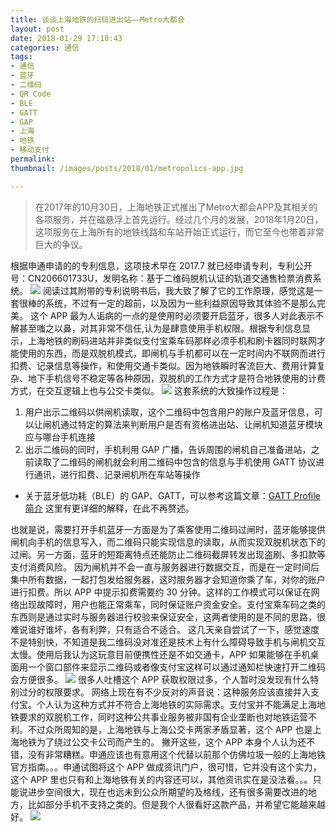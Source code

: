 ```yaml
---
title: 谈谈上海地铁的扫码进出站——Metro大都会
layout: post
date: 2018-01-29 17:10:43
categories: 通信
tags:
- 通信
- 蓝牙
- 二维码
- QR Code
- BLE
- GATT
- GAP
- 上海
- 地铁
- 移动支付
permalink:
thumbnail: /images/posts/2018/01/metropolics-app.jpg

---
```

>在2017年的10月30日，上海地铁正式推出了Metro大都会APP及其相关的各项服务，并在磁悬浮上首先运行。经过几个月的发展，2018年1月20日，这项服务在上海所有的地铁线路和车站开始正式运行，而它至今也带着非常巨大的争议。

<!--More-->

根据申通申请的的专利信息，这项技术早在 2017.7 就已经申请专利，专利公开号：CN206601733U，发明名称：基于二维码脱机认证的轨道交通售检票消费系统。
![](/images/posts/2018/01/CN206601733U_details.PNG)
阅读过其附带的专利说明书后，我大致了解了它的工作原理，感觉这是一套很棒的系统，不过有一定的超前，以及因为一些利益原因导致其体验不是那么完美。
这个 APP 最为人诟病的一点的是使用时必须要开启蓝牙，很多人对此表示不解甚至嗤之以鼻，对其非常不信任,认为是肆意使用手机权限。根据专利信息显示，上海地铁的刷码进站并非类似支付宝乘车码那样必须手机和刷卡器同时联网才能使用的东西，而是双脱机模式，即闸机与手机都可以在一定时间内不联网而进行扣费、记录信息等操作，和使用交通卡类似。因为地铁瞬时客流巨大、费用计算复杂、地下手机信号不稳定等各种原因，双脱机的工作方式才是符合地铁使用的计费方式，在交互逻辑上也与公交卡类似。
![](/images/posts/2018/01/CN206601733U_ins.png)
这套系统的大致操作过程是：

1. 用户出示二维码以供闸机读取，这个二维码中包含用户的账户及蓝牙信息，可以让闸机通过特定的算法来判断用户是否有资格进出站、让闸机知道蓝牙模块应与哪台手机连接
2. 出示二维码的同时，手机利用 GAP 广播，告诉周围的闸机自己准备进站，之前读取了二维码的闸机就会利用二维码中包含的信息与手机使用 GATT 协议进行通讯，进行扣费、记录闸机所在车站等操作

* 关于蓝牙低功耗（BLE）的 GAP、GATT，可以参考这篇文章：[GATT Profile 简介](https://www.race604.com/gatt-profile-intro/) 这里有更详细的解释，在此不再赘述。

也就是说，需要打开手机蓝牙一方面是为了乘客使用二维码过闸时，蓝牙能够提供闸机向手机的信息写入，而二维码只能实现信息的读取，从而实现双脱机状态下的过闸。另一方面，蓝牙的短距离特点还能防止二维码截屏转发出现盗刷、多扣款等支付消费风险。
因为闸机并不会一直与服务器进行数据交互，而是在一定时间后集中所有数据，一起打包发给服务器，这时服务器才会知道你乘了车，对你的账户进行扣费。所以 APP 中提示扣费需要约 30 分钟。这样的工作模式可以保证在网络出现故障时，用户也能正常乘车，同时保证账户资金安全。支付宝乘车码之类的东西则是通过实时与服务器进行校验来保证安全，这两者使用的是不同的思路，很难说谁好谁坏，各有利弊，只有适合不适合。
这几天亲自尝试了一下，感觉速度不是特别快，不知道是我二维码没对准还是技术上有什么障碍导致手机与闸机交互太慢。使用后我认为这玩意目前便携性还是不如交通卡，APP 如果能够在手机桌面用一个窗口部件来显示二维码或者像支付宝这样可以通过通知栏快速打开二维码会方便很多。
![](/images/posts/2018/01/app-quanxian.jpg)
很多人吐槽这个 APP 获取权限过多，个人暂时没发现有什么特别过分的权限要求。
网络上现在有不少反对的声音说：这种服务应该直接并入支付宝。个人认为这种方式并不符合上海地铁的实际需求。支付宝并不能满足上海地铁要求的双脱机工作，同时这种公共事业服务被非国有企业垄断也对地铁运营不利。不过众所周知的是，上海地铁与上海公交卡两家矛盾显著，这个 APP 也是上海地铁为了绕过公交卡公司而产生的。
撇开这些，这个 APP 本身个人认为还不错，没有非常糟糕。申通应该也有意用这个代替以前那个仿佛垃圾一般的上海地铁官方指南。。。申通试图将这个 APP 做成资讯门户，很可惜，它并没有这个实力，这个 APP 里也只有和上海地铁有关的内容还可以，其他资讯实在是没法看。。。只能说进步空间很大，现在也远未到公众所期望的及格线，还有很多需要改进的地方，比如部分手机不支持之类的。但是我个人很看好这款产品，并希望它能越来越好。
![](/images/posts/2018/01/O98K.jpg)
